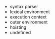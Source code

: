 
- syntax parser
- lexical environment
- execution context
- outer environment
- hoisting
- undefined
